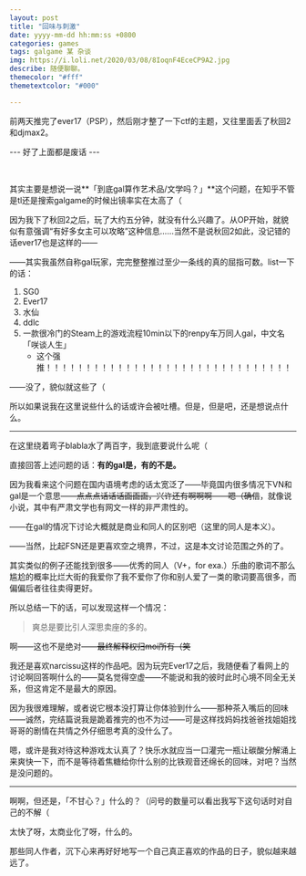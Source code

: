 ```yaml
---
layout: post
title: "回味与刺激"
date: yyyy-mm-dd hh:mm:ss +0800
categories: games
tags: galgame 某 杂谈
img: https://i.loli.net/2020/03/08/8IoqnF4EceCP9A2.jpg
describe: 随便聊聊。
themecolor: "#fff"
themetextcolor: "#000"

---
```


前两天推完了ever17（PSP），然后刚才整了一下ctf的主题，又往里面丢了秋回2和djmax2。

--- 好了上面都是废话 ---

<br>

其实主要是想说一说**「到底gal算作艺术品/文学吗？」**这个问题，在知乎不管是tl还是搜索galgame的时候出镜率实在太高了（

因为我下了秋回2之后，玩了大约五分钟，就没有什么兴趣了。从OP开始，就貌似有意强调“有好多女主可以攻略”这种信息……当然不是说秋回2如此，没记错的话ever17也是这样的——

——其实我虽然自称gal玩家，完完整整推过至少一条线的真的屈指可数。list一下的话：

1. SG0
2. Ever17
3. 水仙
4. ddlc
5. 一款很冷门的Steam上的游戏流程10min以下的renpy车万同人gal，中文名「咲谈人生」
    - 这个强推！！！！！！！！！！！！！！！！！！！！！！！！！！！！！！！

——没了，貌似就这些了（

所以如果说我在这里说些什么的话或许会被吐槽。但是，但是吧，还是想说点什么。

---

在这里绕着弯子blabla水了两百字，我到底要说什么呢（

直接回答上述问题的话：**有的gal是，有的不是。**

因为我看来这个问题在国内语境考虑的话太宽泛了——毕竟国内很多情况下VN和gal是一个意思~~——点点点话话话画画画，兴许还有啊啊啊——嗯（确信~~，就像说小说，其中有严肃文学也有网文一样的非严肃性的。

——在gal的情况下讨论大概就是商业和同人的区别吧（这里的同人是本义）。

——当然，比起FSN还是更喜欢空之境界，不过，这是本文讨论范围之外的了。

其实类似的例子还能找到很多——优秀的同人（V+，for exa.）乐曲的歌词不那么尴尬的概率比烂大街的我爱你了我不爱你了你和别人爱了一类的歌词要高很多，而偏偏后者往往卖得更好。

所以总结一下的话，可以发现这样一个情况：

> 爽总是要比引人深思卖座的多的。

啊——这也不是绝对——~~最终解释权归moi所有（笑~~

我还是喜欢narcissu这样的作品吧。因为玩完Ever17之后，我随便看了看网上的讨论啊回答啊什么的——莫名觉得空虚——不能说和我的彼时此时心境不同全无关系，但这肯定不是最大的原因。

因为我很难理解，或者说它根本没打算让你体验到什么——那种茶入嘴后的回味——诚然，完结篇说我是跪着推完的也不为过——可是这样找妈妈找爸爸找姐姐找哥哥的剧情在共情之外仔细思考真的没什么了。

嗯，或许是我对待这种游戏太认真了？快乐水就应当一口灌完一瓶让碳酸分解涌上来爽快一下，而不是等待着焦糖给你什么别的比铁观音还绵长的回味，对吧？当然是没问题的。

---

啊啊，但还是，「不甘心？」什么的？（问号的数量可以看出我写下这句话时对自己的不解（

太快了呀，太商业化了呀，什么的。

那些同人作者，沉下心来再好好地写一个自己真正喜欢的作品的日子，貌似越来越远了。